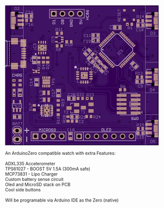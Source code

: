 ![alt tag](NeuWatch.jpg)

An ArduinoZero compatible watch with extra Features:<br>
<br>
ADXL335 Accelerometer<br>
TPS61027 - BOOST 5V 1.5A (300mA safe)<br>
MCP73831 - Lipo Charger<br>
Custom battery sense circuit<br>
Oled and MicroSD stack on PCB <br>
Cool side buttons<br>
<br>
Will be programable via Arduino IDE as the Zero (native)
